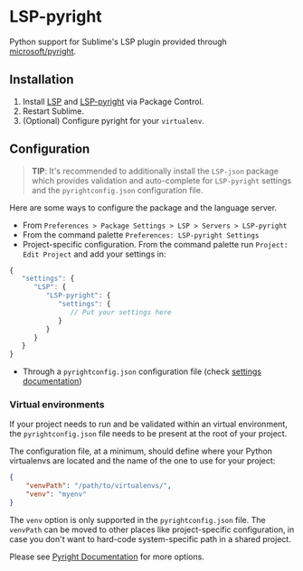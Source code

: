 # LSP-pyright

Python support for Sublime's LSP plugin provided through [microsoft/pyright](https://github.com/microsoft/pyright).

## Installation

1. Install [LSP](https://packagecontrol.io/packages/LSP) and
   [LSP-pyright](https://packagecontrol.io/packages/LSP-pyright) via Package Control.
2. Restart Sublime.
3. (Optional) Configure pyright for your `virtualenv`.

## Configuration

> **TIP**: It's recommended to additionally install the `LSP-json` package which provides validation and auto-complete for
`LSP-pyright` settings and the `pyrightconfig.json` configuration file.

Here are some ways to configure the package and the language server.

- From `Preferences > Package Settings > LSP > Servers > LSP-pyright`
- From the command palette `Preferences: LSP-pyright Settings`
- Project-specific configuration. From the command palette run `Project: Edit Project`
and add your settings in:

```js
{
   "settings": {
      "LSP": {
         "LSP-pyright": {
            "settings": {
               // Put your settings here
            }
         }
      }
   }
}
```
- Through a `pyrightconfig.json` configuration file (check [settings documentation](https://github.com/microsoft/pyright/blob/master/docs/configuration.md))

### Virtual environments

If your project needs to run and be validated within an virtual environment, the `pyrightconfig.json` file needs to be
present at the root of your project.

The configuration file, at a minimum, should define where your Python virtualenvs are located and the name of the one to
use for your project:

```json
{
    "venvPath": "/path/to/virtualenvs/",
    "venv": "myenv"
}
```

The `venv` option is only supported in the `pyrightconfig.json` file. The `venvPath` can be moved to other places like
project-specific configuration, in case you don't want to hard-code system-specific path in a shared project.

Please see [Pyright Documentation](https://github.com/microsoft/pyright/blob/master/docs/configuration.md) for more options.
